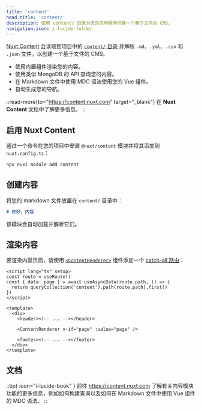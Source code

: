 ```yaml
---
title: 'content'
head.title: 'content/'
description: 使用 content/ 目录为您的应用程序创建一个基于文件的 CMS。
navigation.icon: i-lucide-folder
---
```


[Nuxt Content](https://content.nuxt.com) 会读取您项目中的 [`content/` 目录](/docs/guide/directory-structure/content) 并解析 `.md`、`.yml`、`.csv` 和 `.json` 文件，以创建一个基于文件的 CMS。

- 使用内置组件渲染您的内容。
- 使用类似 MongoDB 的 API 查询您的内容。
- 在 Markdown 文件中使用 MDC 语法使用您的 Vue 组件。
- 自动生成您的导航。

::read-more{to="https://content.nuxt.com" target="_blank"}
在 **Nuxt Content** 文档中了解更多信息。
::

## 启用 Nuxt Content

通过一个命令在您的项目中安装 `@nuxt/content` 模块并将其添加到 `nuxt.config.ts`：

```bash [终端]
npx nuxi module add content
```

## 创建内容

将您的 markdown 文件放置在 `content/` 目录中：

```md [content/index.md]
# 你好，内容
```

该模块会自动加载并解析它们。

## 渲染内容

要渲染内容页面，请使用 [`<ContentRenderer>`](https://content.nuxt.com/docs/components/content-renderer) 组件添加一个 [catch-all 路由](/docs/guide/directory-structure/pages/#catch-all-route)：

```vue [pages/[...slug\\].vue]
<script lang="ts" setup>
const route = useRoute()
const { data: page } = await useAsyncData(route.path, () => {
  return queryCollection('content').path(route.path).first()
})
</script>

<template>
  <div>
    <header><!-- ... --></header>

    <ContentRenderer v-if="page" :value="page" />

    <footer><!-- ... --></footer>
  </div>
</template>
```

## 文档

::tip{ icon="i-lucide-book" }
前往 <https://content.nuxt.com> 了解有关内容模块功能的更多信息，例如如何构建查询以及如何在 Markdown 文件中使用 Vue 组件的 MDC 语法。
::
